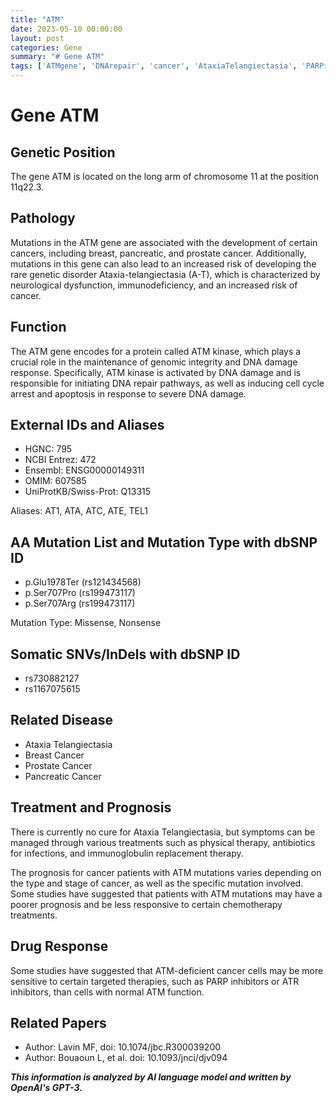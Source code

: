 ```yaml
---
title: "ATM"
date: 2023-05-10 00:00:00
layout: post
categories: Gene
summary: "# Gene ATM"
tags: ['ATMgene', 'DNArepair', 'cancer', 'AtaxiaTelangiectasia', 'PARPinhibitors', 'chemotherapy', 'genomicintegrity', 'targetedtherapy']
---
```


# Gene ATM

## Genetic Position 
The gene ATM is located on the long arm of chromosome 11 at the position 11q22.3.

## Pathology
Mutations in the ATM gene are associated with the development of certain cancers, including breast, pancreatic, and prostate cancer. Additionally, mutations in this gene can also lead to an increased risk of developing the rare genetic disorder Ataxia-telangiectasia (A-T), which is characterized by neurological dysfunction, immunodeficiency, and an increased risk of cancer.

## Function
The ATM gene encodes for a protein called ATM kinase, which plays a crucial role in the maintenance of genomic integrity and DNA damage response. Specifically, ATM kinase is activated by DNA damage and is responsible for initiating DNA repair pathways, as well as inducing cell cycle arrest and apoptosis in response to severe DNA damage.

## External IDs and Aliases
- HGNC: 795
- NCBI Entrez: 472
- Ensembl: ENSG00000149311
- OMIM: 607585
- UniProtKB/Swiss-Prot: Q13315

Aliases: AT1, ATA, ATC, ATE, TEL1

## AA Mutation List and Mutation Type with dbSNP ID
- p.Glu1978Ter (rs121434568)
- p.Ser707Pro (rs199473117)
- p.Ser707Arg (rs199473117)

Mutation Type: Missense, Nonsense

## Somatic SNVs/InDels with dbSNP ID
- rs730882127
- rs1167075615

## Related Disease
- Ataxia Telangiectasia
- Breast Cancer
- Prostate Cancer
- Pancreatic Cancer

## Treatment and Prognosis
There is currently no cure for Ataxia Telangiectasia, but symptoms can be managed through various treatments such as physical therapy, antibiotics for infections, and immunoglobulin replacement therapy.

The prognosis for cancer patients with ATM mutations varies depending on the type and stage of cancer, as well as the specific mutation involved. Some studies have suggested that patients with ATM mutations may have a poorer prognosis and be less responsive to certain chemotherapy treatments.

## Drug Response
Some studies have suggested that ATM-deficient cancer cells may be more sensitive to certain targeted therapies, such as PARP inhibitors or ATR inhibitors, than cells with normal ATM function.

## Related Papers
- Author: Lavin MF, doi: 10.1074/jbc.R300039200
- Author: Bouaoun L, et al. doi: 10.1093/jnci/djv094

**_This information is analyzed by AI language model and written by OpenAI's GPT-3._**